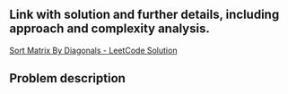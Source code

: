## Link with solution and further details, including approach and complexity analysis.
[Sort Matrix By Diagonals - LeetCode Solution](https://leetcode.com/problems/sort-matrix-by-diagonals/solutions/7132653/3446-sort-matrix-by-diagonals-by-iklfk8w-n3nk)

## Problem description

